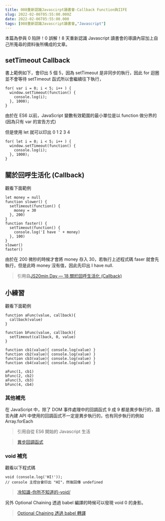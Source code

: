 ```yaml
---
title: 008重新認識Javascirpt讀書會-Callback Function與IIFE
slug: 2022-02-06T05:55:00.000Z
date: 2022-02-06T05:55:00.000
tags: [008重新認識Javascript讀書會,"Javascript"]
---
```


本篇為參與 0 陷阱！0 誤解！8 天重新認識 Javascript 讀書會的導讀內容加上自己所蒐尋的資料後所構成的文章。

## setTimeout Callback

書上範例如下，會印出 5 個 5，因為 setTimeout 是非同步的執行，因此 for 迴圈並不會等待 setTimeout 函式所以會繼續往下執行，

```javascript{numberLines: true}
for( var i = 0; i < 5; i++ ) {
  window.setTimeout(function() {
    console.log(i);
  }, 1000);
}
```

由於在 ES6 以前，JavaScript 變數有效範圍的最小單位是以 function 做分界的
(因為只有 var 的宣告方式)

但是使用 let 就可以印出 0 1 2 3 4

```javascript{numberLines: true}
for( let i = 0; i < 5; i++ ) {
  window.setTimeout(function() {
    console.log(i);
  }, 1000);
}
```

## 關於回呼生活化 (Callback)

觀看下面範例

```javascript{numberLines: true}
let money = null
function slower() {
  setTimeout(function() {
    money = 30
  }, 200)
}
function faster() {
  setTimeout(function() {
    console.log('I have ' + money)
  }, 100)
}
slower()
faster()
```

由於在 200 微秒的時候才會將 money 存入 30，若執行上述程式碼 faser 就會先執行，但是此時 money 沒有值，因此先印出 I have null.

> 引用自[JS20min Day — 18 關於回呼生活化 (Callback)](https://whien.medium.com/js20min-day-18-%E9%97%9C%E6%96%BC%E5%9B%9E%E5%91%BC%E7%94%9F%E6%B4%BB%E5%8C%96-callback-1a112db1a788)

## 小練習

觀看下面範例

```javascript{numberLines: true}
function aFunc(value, callback){
  callback(value)
}

function bFunc(value, callback){
  setTimeout(callback, 0, value)
}

function cb1(value){ console.log(value) }
function cb2(value){ console.log(value) }
function cb3(value){ console.log(value) }
function cb4(value){ console.log(value) }

aFunc(1, cb1)
bFunc(2, cb2)
aFunc(3, cb3)
bFunc(4, cb4)
```

### 其他補充

在 JavaScript 中，除了 DOM 事件處理中的回調函式 9 成 9 都是異步執行的，語言內建 API 中使用的回調函式不一定是異步執行的，也有同步執行的例如 Array.forEach

> 引用自從 ES6 開始的 Javascript 生活

> [異步回調函式](https://eyesofkids.gitbooks.io/javascript-start-from-es6/content/part4/callback.html#%E7%95%B0%E6%AD%A5%E5%9B%9E%E8%AA%BF%E5%87%BD%E5%BC%8F)

### void 補充

觀看以下程式碼

```javascript{numberLines: true}
void (console.log('HI!'));
// console 主控台會印出 "HI"，然後回傳 undefined
```

> [冷知識-你所不知道的-void/](https://kuro.tw/posts/2019/08/04/JS-%E5%86%B7%E7%9F%A5%E8%AD%98-%E4%BD%A0%E6%89%80%E4%B8%8D%E7%9F%A5%E9%81%93%E7%9A%84-void/)

另外 Optional Chaining 透過 babel 編譯的時候可以發現 void 0 的身影。

> [Optional Chaining 透過 babel 轉譯](https://medium.com/easons-murmuring/javascript-%E4%B8%AD%E7%9A%84-void-%E5%92%8C-undefined-2b75aecc021b)

